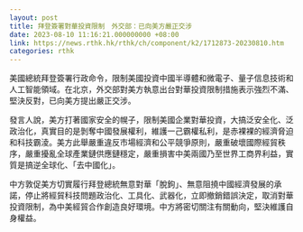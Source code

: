 ```yaml
---
layout: post
title: 拜登簽署對華投資限制　外交部：已向美方嚴正交涉
date: 2023-08-10 11:16:21.000000000 +08:00
link: https://news.rthk.hk/rthk/ch/component/k2/1712873-20230810.htm
categories: rthk
---
```


美國總統拜登簽署行政命令，限制美國投資中國半導體和微電子、量子信息技術和人工智能領域。在北京，外交部對美方執意出台對華投資限制措施表示強烈不滿、堅決反對，已向美方提出嚴正交涉。

發言人說，美方打著國家安全的幌子，限制美國企業對華投資，大搞泛安全化、泛政治化，真實目的是剝奪中國發展權利，維護一己霸權私利，是赤裸裸的經濟脅迫和科技霸淩。美方此舉嚴重違反市場經濟和公平競爭原則，嚴重破壞國際經貿秩序，嚴重擾亂全球產業鏈供應鏈穩定，嚴重損害中美兩國乃至世界工商界利益，實質是搞逆全球化、「去中國化」。

中方敦促美方切實履行拜登總統無意對華「脫鉤」、無意阻撓中國經濟發展的承諾，停止將經貿科技問題政治化、工具化、武器化，立即撤銷錯誤決定，取消對華投資限制，為中美經貿合作創造良好環境。中方將密切關注有關動向，堅決維護自身權益。
